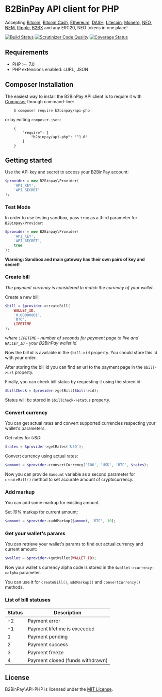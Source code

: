 # B2BinPay API client for PHP

Accepting [Bitcoin](https://bitcoin.org/), [Bitcoin Cash](https://www.bitcoincash.org/), [Ethereum](https://www.ethereum.org/), [DASH](https://www.dash.org/), [Litecoin](https://litecoin.org/), [Monero](https://getmonero.org/), [NEO](https://neo.org), [NEM](https://nem.io/), [Ripple](https://ripple.com/), [B2BX](https://b2bx.org/) and any ERC20, NEO tokens in one place!

[![Build Status](https://travis-ci.org/b2binpay/api-php.svg?branch=master)](https://travis-ci.org/b2binpay/api-php) [![Scrutinizer Code Quality](https://scrutinizer-ci.com/g/b2binpay/api-php/badges/quality-score.png?b=master)](https://scrutinizer-ci.com/g/b2binpay/api-php/?branch=master) [![Coverage Status](https://coveralls.io/repos/github/b2binpay/api-php/badge.svg?branch=master)](https://coveralls.io/github/b2binpay/api-php?branch=master)

## Requirements

+ PHP >= 7.0
+ PHP extensions enabled: cURL, JSON

## Composer Installation

The easiest way to install the B2BinPay API client is to require it with [Composer](http://getcomposer.org/doc/00-intro.md) through command-line:
```
    $ composer require b2binpay/api-php
```
or by editing `composer.json`:
```
    {
        "require": {
            "b2binpay/api-php": "^1.0"
        }
    }
```

## Getting started

Use the API key and secret to access your B2BinPay account:

```php
$provider = new B2Binpay\Provider(
    'API_KEY',
    'API_SECRET'
);
``` 

### Test Mode

In order to use testing sandbox, pass `true` as a third parameter for `B2Binpay\Provider`:

```php
$provider = new B2Binpay\Provider(
    'API_KEY',
    'API_SECRET',
    true
);
``` 

**Warning: Sandbox and main gateway has their own pairs of key and secret!**

### Create bill

_The payment currency is considered to match the currency of your wallet_.

Create a new bill:

```php
$bill = $provider->createBill(
    WALLET_ID,
    '0.00000001',
    'BTC',
    LIFETIME
);
```
_where `LIFETIME` - number of seconds for payment page to live and `WALLET_ID` - your B2BinPay wallet id._

Now the bill id is available in the `$bill->id` property. You should store this id with your order.

After storing the bill id you can find an url to the payment page in the `$bill->url` property.  

Finally, you can check bill status by requesting it using the stored id:

```php
$billCheck = $provider->getBill($bill->id);
```

Status will be stored in `$billCheck->status` property.

### Convert currency

You can get actual rates and convert supported currencies respecting your wallet's parameters.

Get rates for _USD_:

```php
$rates = $provider->getRates('USD');
```

Convert currency using actual rates:

```php
$amount = $provider->convertCurrency('100', 'USD', 'BTC', $rates);
```

Now you can provide `$amount` variable as a second parameter for `createBill()` method to set accurate amount of cryptocurrency.

### Add markup

You can add some markup for existing amount.

Set _10%_ markup for current amount:

```php
$amount = $provider->addMarkup($amount, 'BTC', 10);
```

### Get your wallet's params

You can retrieve your wallet's params to find out actual currency and current amount:

```php
$wallet = $provider->getWallet(WALLET_ID);
```

Now your wallet's currency alpha code is stored in the `$wallet->currency->alpha` parameter.

You can use it for `createBill()`, `addMarkup()` and `convertCurrency()` methods.

### List of bill statuses

| Status | Description |
| --- | --- |
| -2 | Payment error |
| -1 | Payment lifetime is exceeded |
| 1 | Payment pending |
| 2 | Payment success |
| 3 | Payment freeze |
| 4 | Payment closed (funds withdrawn) |

## License
   
B2BinPay\API-PHP is licensed under the [MIT License](https://github.com/b2binpay/api-php/blob/master/LICENSE).
